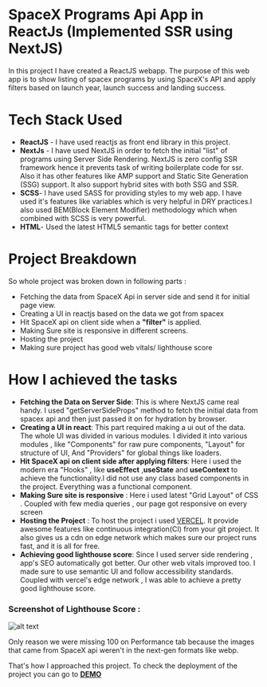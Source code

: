 # SpaceX Programs Api App in ReactJs (Implemented SSR using NextJS)

In this project I have created a ReactJS webapp. The purpose of this web app is to show listing of spacex programs by using SpaceX's API and apply filters based on launch year, launch success and landing success.

# Tech Stack Used

- **ReactJS** - I have used reactjs as front end library in this project.
- **NextJs** - I have used NextJS in order to fetch the initial "list" of programs using Server Side Rendering. NextJS is zero config SSR framework hence it prevents task of writing boilerplate code for ssr. Also it has other features like AMP support and Static Site Generation (SSG) support. It also support hybrid sites with both SSG and SSR.
- **SCSS**- I have used SASS for providing styles to my web app. I have used it's features like variables which is very helpful in DRY practices.I also used BEM(Block Element Modifier) methodology which when combined with SCSS is very powerful.
- **HTML**- Used the latest HTML5 semantic tags for better context

# Project Breakdown

So whole project was broken down in following parts :

- Fetching the data from SpaceX Api in server side and send it for initial page view.
- Creating a UI in reactjs based on the data we got from spacex
- Hit SpaceX api on client side when a **"filter"** is applied.
- Making Sure site is responsive in different screens.
- Hosting the project
- Making sure project has good web vitals/ lighthouse score

# How I achieved the tasks

- **Fetching the Data on Server Side**: This is where NextJS came real handy. I used "getServerSideProps" method to fetch the initial data from spacex api and then just passed it on for hydration by browser.
- **Creating a UI in react**: This part required making a ui out of the data. The whole UI was divided in various modules. I divided it into various modules , like "Components" for raw pure components, "Layout" for structure of UI, And "Providers" for global things like loaders.
- **Hit SpaceX api on client side after applying filters**: Here i used the modern era "Hooks" , like **useEffect** ,**useState** and **useContext** to achieve the functionality.I did not use any class based components in the project. Everything was a functional component.
- **Making Sure site is responsive** : Here i used latest "Grid Layout" of CSS . Coupled with few media queries , our page got responsive on every screen
- **Hosting the Project** : To host the project i used [VERCEL](https://vercel.com). It provide awesome features like continuous integration(CI) from your git project. It also gives us a cdn on edge network which makes sure our project runs fast, and it is all for free.
- **Achieving good lighthouse score**: Since I used server side rendering , app's SEO automatically got better. Our other web vitals improved too. I made sure to use semantic UI and follow accessibility standards. Coupled with vercel's edge network , I was able to achieve a pretty good lighthouse score.

### Screenshot of Lighthouse Score :

![alt text](https://i.ibb.co/HPvZbPq/Screenshot-2020-09-23-at-3-13-37-AM.png)

Only reason we were missing 100 on Performance tab because the images that came from SpaceX api weren't in the next-gen formats like webp.

That's how I approached this project.
To check the deployment of the project you can go to [**DEMO**](http://spacex-demo.vercel.app/)
